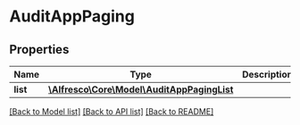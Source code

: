 # AuditAppPaging

## Properties
Name | Type | Description | Notes
------------ | ------------- | ------------- | -------------
**list** | [**\Alfresco\Core\Model\AuditAppPagingList**](AuditAppPagingList.md) |  | [optional] 

[[Back to Model list]](../README.md#documentation-for-models) [[Back to API list]](../README.md#documentation-for-api-endpoints) [[Back to README]](../README.md)


